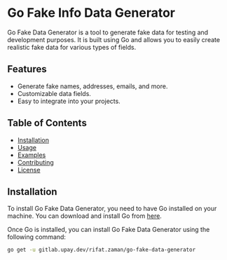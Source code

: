 # Go Fake Info Data Generator

Go Fake Data Generator is a tool to generate fake data for testing and development purposes. It is built using Go and allows you to easily create realistic fake data for various types of fields.

## Features

- Generate fake names, addresses, emails, and more.
- Customizable data fields.
- Easy to integrate into your projects.

## Table of Contents

- [Installation](#installation)
- [Usage](#usage)
- [Examples](#examples)
- [Contributing](#contributing)
- [License](#license)

## Installation

To install Go Fake Data Generator, you need to have Go installed on your machine. You can download and install Go from [here](https://golang.org/dl/).

Once Go is installed, you can install Go Fake Data Generator using the following command:

```sh
go get -u gitlab.upay.dev/rifat.zaman/go-fake-data-generator

